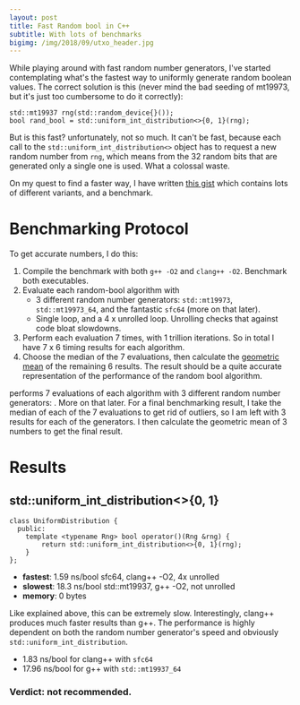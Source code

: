 ```yaml
---
layout: post
title: Fast Random bool in C++
subtitle: With lots of benchmarks
bigimg: /img/2018/09/utxo_header.jpg
---
```


While playing around with fast random number generators, I've started contemplating what's the fastest way to uniformly generate random boolean values. The correct solution is this (never mind the bad seeding of mt19973, but it's just too cumbersome to do it correctly):

```
std::mt19937 rng(std::random_device{}());
bool rand_bool = std::uniform_int_distribution<>{0, 1}(rng);
```

But is this fast? unfortunately, not so much. It can't be fast, because each call to the `std::uniform_int_distribution<>` object has to request a new random number from `rng`, which means from the 32 random bits that are generated only a single one is used. What a colossal waste.

On my quest to find a faster way, I have written [this gist](https://gist.github.com/martinus/c43d99ad0008e11fcdbf06982e25f464) which contains lots of different variants, and a benchmark. 

# Benchmarking Protocol

To get accurate numbers, I do this:

1. Compile the benchmark with both `g++ -O2` and `clang++ -O2`. Benchmark both executables.
1. Evaluate each random-bool algorithm with 
   * 3 different random number generators: `std::mt19973`, `std::mt19973_64`, and the fantastic `sfc64` (more on that later).
   * Single loop, and a 4 x unrolled loop. Unrolling checks that against code bloat slowdowns.
1. Perform each evaluation 7 times, with 1 trillion iterations. So in total I have 7 x 6 timing results for each algorithm.
1. Choose the median of the 7 evaluations, then calculate the [geometric mean](https://en.wikipedia.org/wiki/Geometric_mean) of the remaining 6 results. The result should be a quite accurate representation of the performance of the random bool algorithm.

performs 7 evaluations of each algorithm with 3 different random number generators: .  More on that later. For a final benchmarking result, I take the median of each of the 7 evaluations to get rid of outliers, so I am left with 3 results for each of the generators. I then calculate the geometric mean of 3 numbers to get the final result.

# Results

## std::uniform_int_distribution<>{0, 1}

```
class UniformDistribution {
  public:
    template <typename Rng> bool operator()(Rng &rng) {
        return std::uniform_int_distribution<>{0, 1}(rng);
    }
};
```
 * **fastest**: 1.59 ns/bool sfc64, clang++ -O2, 4x unrolled
 * **slowest**: 18.3 ns/bool std::mt19937, g++ -O2, not unrolled
 * **memory**: 0 bytes

Like explained above, this can be extremely slow. Interestingly, clang++ produces much faster results than g++. The performance is highly dependent on both the random number generator's speed and obviously `std::uniform_int_distribution`.

* 1.83 ns/bool for clang++ with `sfc64`
* 17.96 ns/bool for g++ with `std::mt19937_64`

### Verdict: not recommended.

## 
